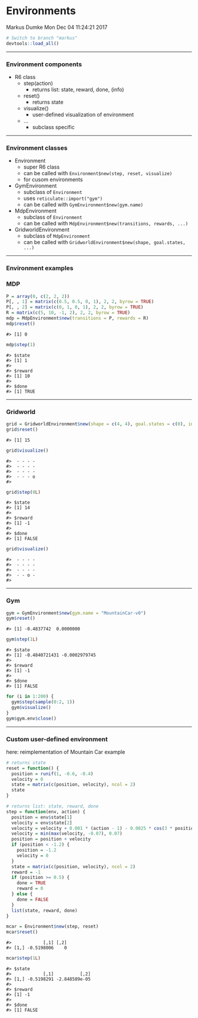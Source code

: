 Environments
================
Markus Dumke
Mon Dec 04 11:24:21 2017

``` r
# Switch to branch "markus"
devtools::load_all()
```

------------------------------------------------------------------------

### Environment components

-   R6 class
    -   step(action)
        -   returns list: state, reward, done, (info)
    -   reset()
        -   returns state
    -   visualize()
        -   user-defined visualization of environment
    -   ...
        -   subclass specific

------------------------------------------------------------------------

### Environment classes

-   Environment
    -   super R6 class
    -   can be called with `Environment$new(step, reset, visualize)`
    -   for cusom environments
-   GymEnvironment
    -   subclass of `Environment`
    -   uses `reticulate::import("gym")`
    -   can be called with `GymEnvironment$new(gym.name)`
-   MdpEnvironment
    -   subclass of `Environment`
    -   can be called with `MdpEnvironment$new(transitions, rewards, ...)`
-   GridworldEnvironment
    -   subclass of `MdpEnvironment`
    -   can be called with `GridworldEnvironment$new(shape, goal.states, ...)`

------------------------------------------------------------------------

### Environment examples

### MDP

``` r
P = array(0, c(2, 2, 2))
P[, , 1] = matrix(c(0.5, 0.5, 0, 1), 2, 2, byrow = TRUE)
P[, , 2] = matrix(c(0, 1, 0, 1), 2, 2, byrow = TRUE)
R = matrix(c(5, 10, -1, 2), 2, 2, byrow = TRUE)
mdp = MdpEnvironment$new(transitions = P, rewards = R)
mdp$reset()
```

    #> [1] 0

``` r
mdp$step(1)
```

    #> $state
    #> [1] 1
    #> 
    #> $reward
    #> [1] 10
    #> 
    #> $done
    #> [1] TRUE

------------------------------------------------------------------------

### Gridworld

``` r
grid = GridworldEnvironment$new(shape = c(4, 4), goal.states = c(0), initial.state = 15)
grid$reset()
```

    #> [1] 15

``` r
grid$visualize()
```

    #>  - - - - 
    #>  - - - - 
    #>  - - - - 
    #>  - - - o 
    #> 

``` r
grid$step(0L)
```

    #> $state
    #> [1] 14
    #> 
    #> $reward
    #> [1] -1
    #> 
    #> $done
    #> [1] FALSE

``` r
grid$visualize()
```

    #>  - - - - 
    #>  - - - - 
    #>  - - - - 
    #>  - - o - 
    #> 

------------------------------------------------------------------------

### Gym

``` r
gym = GymEnvironment$new(gym.name = "MountainCar-v0")
gym$reset()
```

    #> [1] -0.4837742  0.0000000

``` r
gym$step(1L)
```

    #> $state
    #> [1] -0.4840721431 -0.0002979745
    #> 
    #> $reward
    #> [1] -1
    #> 
    #> $done
    #> [1] FALSE

``` r
for (i in 1:200) {
  gym$step(sample(0:2, 1))
  gym$visualize()
}
gym$gym.env$close()
```

------------------------------------------------------------------------

### Custom user-defined environment

here: reimplementation of Mountain Car example

``` r
# returns state
reset = function() {
  position = runif(1, -0.6, -0.4)
  velocity = 0
  state = matrix(c(position, velocity), ncol = 2)
  state
}

# returns list: state, reward, done
step = function(env, action) {
  position = env$state[1]
  velocity = env$state[2]
  velocity = velocity + 0.001 * (action - 1) - 0.0025 * cos(3 * position)
  velocity = min(max(velocity, -0.07), 0.07)
  position = position + velocity
  if (position < -1.2) {
    position = -1.2
    velocity = 0
  }
  state = matrix(c(position, velocity), ncol = 2)
  reward = -1
  if (position >= 0.5) {
    done = TRUE
    reward = 0
  } else {
    done = FALSE
  }
  list(state, reward, done)
}

mcar = Environment$new(step, reset)
mcar$reset()
```

    #>            [,1] [,2]
    #> [1,] -0.5198006    0

``` r
mcar$step(1L)
```

    #> $state
    #>            [,1]          [,2]
    #> [1,] -0.5198291 -2.848589e-05
    #> 
    #> $reward
    #> [1] -1
    #> 
    #> $done
    #> [1] FALSE
